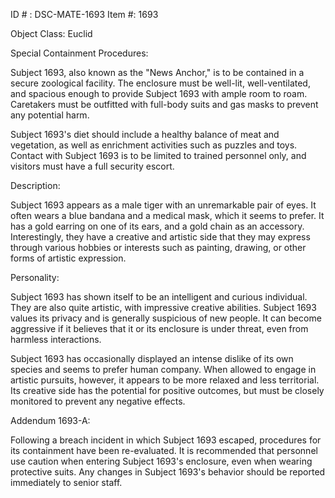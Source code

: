 ID # : DSC-MATE-1693
Item #: 1693

Object Class: Euclid

Special Containment Procedures:

Subject 1693, also known as the "News Anchor," is to be contained in a secure zoological facility. The enclosure must be well-lit, well-ventilated, and spacious enough to provide Subject 1693 with ample room to roam. Caretakers must be outfitted with full-body suits and gas masks to prevent any potential harm.

Subject 1693's diet should include a healthy balance of meat and vegetation, as well as enrichment activities such as puzzles and toys. Contact with Subject 1693 is to be limited to trained personnel only, and visitors must have a full security escort.

Description:

Subject 1693 appears as a male tiger with an unremarkable pair of eyes. It often wears a blue bandana and a medical mask, which it seems to prefer. It has a gold earring on one of its ears, and a gold chain as an accessory. Interestingly, they have a creative and artistic side that they may express through various hobbies or interests such as painting, drawing, or other forms of artistic expression.

Personality:

Subject 1693 has shown itself to be an intelligent and curious individual. They are also quite artistic, with impressive creative abilities. Subject 1693 values its privacy and is generally suspicious of new people. It can become aggressive if it believes that it or its enclosure is under threat, even from harmless interactions.

Subject 1693 has occasionally displayed an intense dislike of its own species and seems to prefer human company. When allowed to engage in artistic pursuits, however, it appears to be more relaxed and less territorial. Its creative side has the potential for positive outcomes, but must be closely monitored to prevent any negative effects.

Addendum 1693-A:

Following a breach incident in which Subject 1693 escaped, procedures for its containment have been re-evaluated. It is recommended that personnel use caution when entering Subject 1693's enclosure, even when wearing protective suits. Any changes in Subject 1693's behavior should be reported immediately to senior staff.